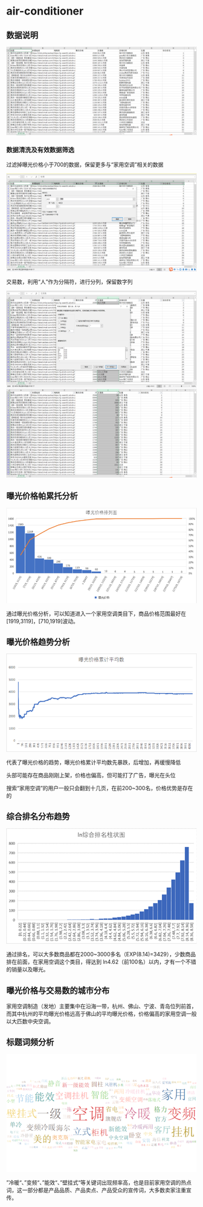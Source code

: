 # air-conditioner
## 数据说明
![image](数据说明1.png) 

### 数据清洗及有效数据筛选

过滤掉曝光价格小于700的数据，保留更多与“家用空调”相关的数据

![image](数据清洗一.png) 

交易数，利用“人”作为分隔符，进行分列，保留数字列

![image](数据清洗二.png) 
![image](数据清洗三.png) 

## 曝光价格帕累托分析

![image](曝光价格帕累托分析.png) 

通过曝光价格分析，可以知道进入一个家用空调类目下，商品价格范围最好在[1919,3119]，[710,1919]波动。

## 曝光价格趋势分析

![image](曝光价格趋势分析.png) 

代表了曝光价格的趋势，曝光价格累计平均数先暴跌，后增加，再缓慢降低

头部可能存在商品刚刚上架，价格也偏高，但可能打了广告，曝光在头位

搜索“家用空调”的用户一般只会翻到十几页，在前200~300名，价格优势是存在的

## 综合排名分布趋势

![image](综合排名分布趋势.png) 

通过排名，可以大多数商品都在2000~3000多名（EXP(8.14)=3429），少数商品排在前面，在家用空调这个类目，得达到 ln4.62（前100名）以内，才有一个不错的销量以及曝光。

## 曝光价格与交易数的城市分布



家用空调制造（发地）主要集中在沿海一带，杭州、佛山、宁波、青岛位列前首，而其中杭州的平均曝光价格远高于佛山的平均曝光价格，价格偏高的家用空调一般以大匹数中央空调。

## 标题词频分析

![image](标题词频分析.png) 

”冷暖“、”变频“、”能效“、”壁挂式“等关键词出现频率高，也是目前家用空调的热点词，这一部分都是产品品质、产品卖点、产品受众的宣传词，大多数卖家注重宣传。
